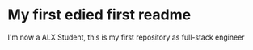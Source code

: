 # My first edied first readme
I'm now a ALX Student, this is my first repository as full-stack engineer
